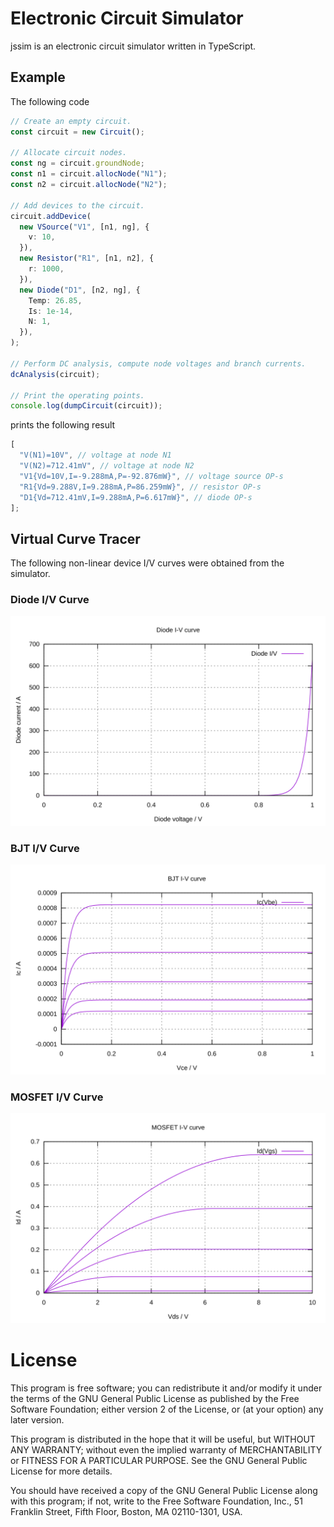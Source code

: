 # Electronic Circuit Simulator

jssim is an electronic circuit simulator written in TypeScript.

## Example

The following code

```typescript
// Create an empty circuit.
const circuit = new Circuit();

// Allocate circuit nodes.
const ng = circuit.groundNode;
const n1 = circuit.allocNode("N1");
const n2 = circuit.allocNode("N2");

// Add devices to the circuit.
circuit.addDevice(
  new VSource("V1", [n1, ng], {
    v: 10,
  }),
  new Resistor("R1", [n1, n2], {
    r: 1000,
  }),
  new Diode("D1", [n2, ng], {
    Temp: 26.85,
    Is: 1e-14,
    N: 1,
  }),
);

// Perform DC analysis, compute node voltages and branch currents.
dcAnalysis(circuit);

// Print the operating points.
console.log(dumpCircuit(circuit));
```

prints the following result

```typescript
[
  "V(N1)=10V", // voltage at node N1
  "V(N2)=712.41mV", // voltage at node N2
  "V1{Vd=10V,I=-9.288mA,P=-92.876mW}", // voltage source OP-s
  "R1{Vd=9.288V,I=9.288mA,P=86.259mW}", // resistor OP-s
  "D1{Vd=712.41mV,I=9.288mA,P=6.617mW}", // diode OP-s
];
```

## Virtual Curve Tracer

The following non-linear device I/V curves were obtained from the simulator.

### Diode I/V Curve

![Diode I/V curve](./packages/vct/plot/iv-diode.svg)

### BJT I/V Curve

![BJT I/V curve](./packages/vct/plot/iv-bjt.svg)

### MOSFET I/V Curve

![MOSFET I/V curve](./packages/vct/plot/iv-mosfet.svg)

# License

This program is free software; you can redistribute it and/or modify it under
the terms of the GNU General Public License as published by the Free Software
Foundation; either version 2 of the License, or (at your option) any later
version.

This program is distributed in the hope that it will be useful, but WITHOUT ANY
WARRANTY; without even the implied warranty of MERCHANTABILITY or FITNESS FOR A
PARTICULAR PURPOSE. See the GNU General Public License for more details.

You should have received a copy of the GNU General Public License along with
this program; if not, write to the Free Software Foundation, Inc., 51 Franklin
Street, Fifth Floor, Boston, MA 02110-1301, USA.
